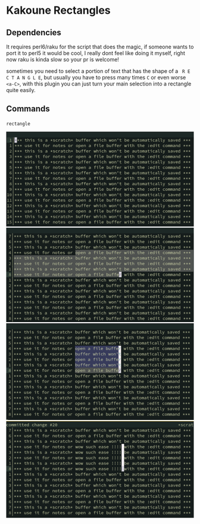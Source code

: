 # Kakoune Rectangles

## Dependencies
It requires perl6/raku for the script that does the magic, if someone
wants to port it to perl5 it would be cool, I really dont feel like
doing it myself, right now raku is kinda slow so your pr is welcome!

sometimes you need to select a portion of text that has the shape of a ` R E C T A N G L E`,
but usually you have to press many times `C` or even worse `<a-C>`, with this plugin
you can just turn your main selection into a rectangle quite easily.

## Commands
`rectangle`

![1](https://github.com/eko234/kakoune-rectangles/blob/main/rect1.png)
![2](https://github.com/eko234/kakoune-rectangles/blob/main/rect2.png)
![3](https://github.com/eko234/kakoune-rectangles/blob/main/rect3.png)
![4](https://github.com/eko234/kakoune-rectangles/blob/main/rect4.png)
